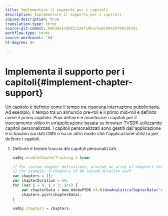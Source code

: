 ```yaml
---
title: Implementare il supporto per i capitoli
description: Implementare il supporto per i capitoli
copied-description: true
translation-type: tm+mt
source-git-commit: 89bdda1d4bd5c126f19ba75a819942df901183d1
workflow-type: tm+mt
source-wordcount: '84'
ht-degree: 0%

---
```



# Implementa il supporto per i capitoli{#implement-chapter-support}

Un capitolo è definito come il tempo tra ciascuna interruzione pubblicitaria. Ad esempio, il tempo tra un annuncio pre-roll e il primo mid-roll è definito come il primo capitolo. Puoi definire e monitorare i capitoli per il tracciamento video in un’applicazione basata su browser TVSDK utilizzando capitoli personalizzati. I capitoli personalizzati sono gestiti dall&#39;applicazione e si basano sui dati CMS o su un altro modo che l&#39;applicazione utilizza per definire i capitoli.

1. Definire e tenere traccia dei capitoli personalizzati.

   ```js
   vaObj.enableChapterTracking = true; 
   
   // For custom chapter definitions, provide an array of chapters through the metadata: 
   // For example: 3 chapters of 60 second duration each 
   var chapters = []; 
   var chapterDuration = 60; 
   for (var i = 0; i < 3; i++) { 
       var chapterData = new AdobePSDK.VA.VideoAnalyticsChapterData("chapter_" + (i+1), i * chapterDuration, chapterDuration, (i+1)); 
       chapters.push(chapterData); 
   } 
   
   vaObj.chapters = chapters;
   ```

